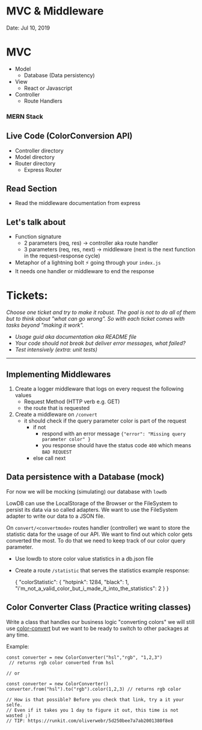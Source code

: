 # MVC & Middleware

Date: Jul 10, 2019

# MVC

- Model
    - Database (Data persistency)
- View
    - React or Javascript
- Controller
    - Route Handlers

### MERN Stack

## Live Code (ColorConversion API)

- Controller directory
- Model directory
- Router directory
    - Express Router

## Read Section

- Read the middleware documentation from express

## Let's talk about

- Function signature
    - 2 parameters (req, res) → controller aka route handler
    - 3 parameters (req, res, next) → middleware (next is the next function in the request-response cycle)
- Metaphor of a lightning bolt ⚡️ going through your `index.js`
- It needs one handler or middleware to end the response

# Tickets:

*Choose one ticket and try to make it robust. The goal is not to do all of them but to think about "what can go wrong". So with each ticket comes with tasks beyond "making it work".*

- *Usage guid aka documentation aka README file*
- *Your code should not break but deliver error messages, what failed?*
- *Test intensively (extra: unit tests)*

---

## Implementing Middlewares

1. Create a logger middleware that logs on every request the following values
    - Request Method (HTTP verb e.g. GET)
    - the route that is requested
2. Create a middleware on `/convert` 
    - it should check if the query parameter color is part of the request
        - if not
            - respond with an error message `{"error": "Missing query parameter color" }`
            - you response should have the status code `400` which means `BAD REQUEST`
        - else call next

## Data persistence with a Database (mock)

For now we will be mocking (simulating) our database with `lowdb` 

LowDB can use the LocalStorage of the Browser or the FileSystem to persist its data via so called adapters. We want to use the FileSystem adapter to write our data to a JSON file.

On `convert/<convertmode>` routes handler (controller) we want to store the statistic data for the usage of our API. We want to find out which color gets converted the most. To do that we need to keep track of our color query parameter. 

- Use lowdb to store color value statistics in a db.json file
- Create a route `/statistic` that serves the statistics
example response:

    {
    	"colorStatistic": {
    		"hotpink": 1284,
    		"black": 1,
    		"i'm_not_a_valid_color_but_i_made_it_into_the_statistics": 2
    	}
    }

## Color Converter Class (Practice writing classes)

Write a class that handles our business logic "converting colors" we will still use [color-convert](https://www.npmjs.com/package/color-convert) but we want to be ready to switch to other packages at any time. 

Example:

    const converter = new ColorConverter("hsl","rgb", "1,2,3")
     // returns rgb color converted from hsl
    
    // or
    
    const converter = new ColorConverter()
    converter.from("hsl").to("rgb").color(1,2,3) // returns rgb color
    
    // How is that possible? Before you check that link, try a it your selfe. 
    // Even if it takes you 1 day to figure it out, this time is not wasted ;)
    // TIP: https://runkit.com/oliverwebr/5d250bee7a7ab2001380f8e8